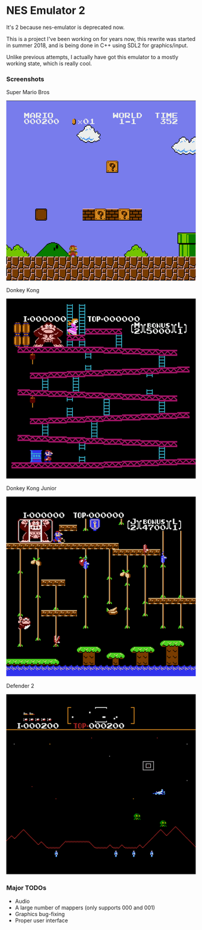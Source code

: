# NES Emulator 2
It's 2 because nes-emulator is deprecated now.

This is a project I've been working on for years now, this rewrite was started in summer 2018, and is being done in C++ using SDL2 for graphics/input.

Unlike previous attempts, I actually have got this emulator to a mostly working state, which is really cool.

### Screenshots
Super Mario Bros

![Super Mario Bros](/screenshots/smb.png)

Donkey Kong

![Donkey Kong](/screenshots/dk.png)

Donkey Kong Junior

![Donkey Kong Junior](/screenshots/dkj.png)

Defender 2

![Defender 2](/screenshots/d2.png)

### Major TODOs
- Audio
- A large number of mappers (only supports 000 and 001)
- Graphics bug-fixing
- Proper user interface
